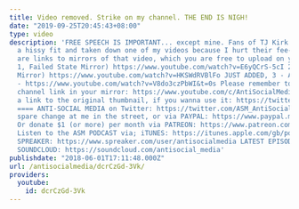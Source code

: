 ```yaml
---
title: Video removed. Strike on my channel. THE END IS NIGH!
date: "2019-09-25T20:45:43+08:00"
type: video
description: 'FREE SPEECH IS IMPORTANT... except mine. Fans of TJ Kirk have thrown
  a hissy fit and taken down one of my videos because I hurt their fee-fees. Here
  are links to mirrors of that video, which you are free to upload on your channel,
  1, Failed State Mirror) https://www.youtube.com/watch?v=E6yQCrS-5cI 2, Ernesto Nanez
  Mirror) https://www.youtube.com/watch?v=HKSWdRVBlFo JUST ADDED, 3 - AnActualJoke
  - https://www.youtube.com/watch?v=V8do3czPbWI&t=0s Please remember to include my
  channel link in your mirror: https://www.youtube.com/c/AntiSocialMedia And here''s
  a link to the original thumbnail, if you wanna use it: https://twitter.com/ASM_AntiSocial/status/999317053570994176
  ==== ANTI-SOCIAL MEDIA on Twitter: https://twitter.com/ASM_AntiSocial Throw your
  spare change at me in the street, or via PAYPAL: https://www.paypal.me/AntiSocialMedia
  Or donate $1 (or more) per month via PATREON: https://www.patreon.com/AntiSocialMedia
  Listen to the ASM PODCAST via; iTUNES: https://itunes.apple.com/gb/podcast/anti-social-media-podcast/id1076431995?mt=2
  SPREAKER: https://www.spreaker.com/user/antisocialmedia LATEST EPISODES ONLY via
  SOUNDCLOUD: https://soundcloud.com/antisocial_media'
publishdate: "2018-06-01T17:11:48.000Z"
url: /antisocialmedia/dcrCzGd-3Vk/
providers:
  youtube:
    id: dcrCzGd-3Vk
---
```

